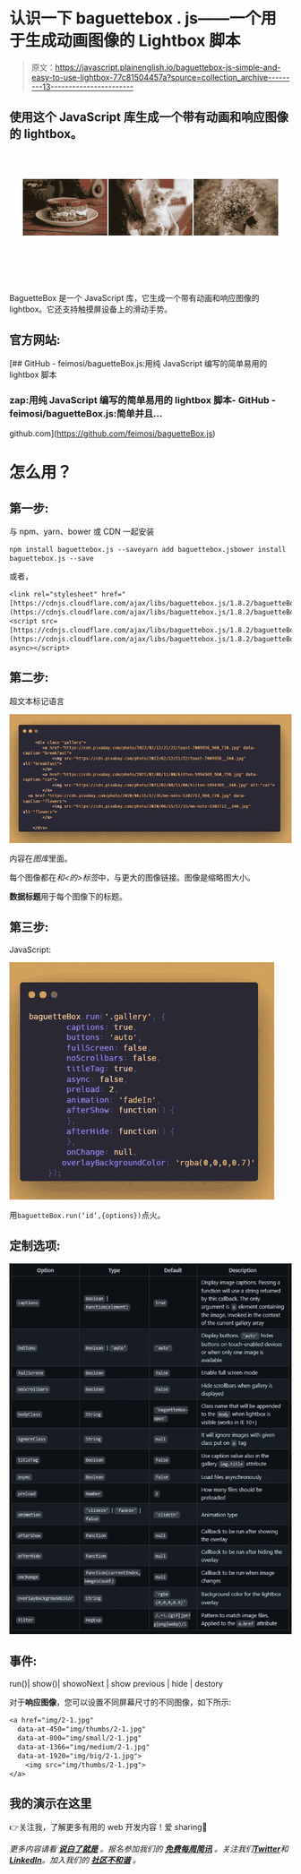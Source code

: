 # 认识一下 baguettebox . js——一个用于生成动画图像的 Lightbox 脚本

> 原文：<https://javascript.plainenglish.io/baguettebox-js-simple-and-easy-to-use-lightbox-77c81504457a?source=collection_archive---------13----------------------->

## 使用这个 JavaScript 库生成一个带有动画和响应图像的 lightbox。

![](img/929e97577badffb72a351a2b9c77982f.png)

BaguetteBox 是一个 JavaScript 库，它生成一个带有动画和响应图像的 lightbox。它还支持触摸屏设备上的滑动手势。

## **官方网站:**

[](https://github.com/feimosi/baguetteBox.js) [## GitHub - feimosi/baguetteBox.js:用纯 JavaScript 编写的简单易用的 lightbox 脚本

### zap:用纯 JavaScript 编写的简单易用的 lightbox 脚本- GitHub - feimosi/baguetteBox.js:简单并且…

github.com](https://github.com/feimosi/baguetteBox.js) 

# 怎么用？

## **第一步:**

与 npm、yarn、bower 或 CDN 一起安装

```
npm install baguettebox.js --saveyarn add baguettebox.jsbower install baguettebox.js --save
```

或者，

```
<link rel="stylesheet" href="[https://cdnjs.cloudflare.com/ajax/libs/baguettebox.js/1.8.2/baguetteBox.min.css](https://cdnjs.cloudflare.com/ajax/libs/baguettebox.js/1.8.2/baguetteBox.min.css)"><script src=[https://cdnjs.cloudflare.com/ajax/libs/baguettebox.js/1.8.2/baguetteBox.min.js](https://cdnjs.cloudflare.com/ajax/libs/baguettebox.js/1.8.2/baguetteBox.min.js)" async></script>
```

## **第二步:**

超文本标记语言

![](img/e83e4de9fff97d0dcca19e83c16f8099.png)

内容在*图库*里面。

每个图像都在*和<的>标签*中，与更大的图像链接。图像是缩略图大小。

**数据标题**用于每个图像下的标题。

## **第三步:**

JavaScript:

![](img/ac300a7f4b79dabdea539b1351817e4b.png)

用`baguetteBox.run(‘id’,{options})`点火。

## 定制选项:

![](img/ae6587e3fc457a9a8637f1bbb1964fd4.png)

## **事件:**

run()| show()| showoNext | show previous | hide | destory

对于**响应图像**，您可以设置不同屏幕尺寸的不同图像，如下所示:

```
<a href="img/2-1.jpg"
  data-at-450="img/thumbs/2-1.jpg"
  data-at-800="img/small/2-1.jpg"
  data-at-1366="img/medium/2-1.jpg"
  data-at-1920="img/big/2-1.jpg">
    <img src="img/thumbs/2-1.jpg">
</a>
```

## **我的演示在这里**

👉关注我，了解更多有用的 web 开发内容！爱 sharing🥰

*更多内容请看* [***说白了就是***](https://plainenglish.io/) *。报名参加我们的* [***免费每周简讯***](http://newsletter.plainenglish.io/) *。关注我们*[***Twitter***](https://twitter.com/inPlainEngHQ)*和*[***LinkedIn***](https://www.linkedin.com/company/inplainenglish/)*。加入我们的* [***社区不和谐***](https://discord.gg/GtDtUAvyhW) *。*